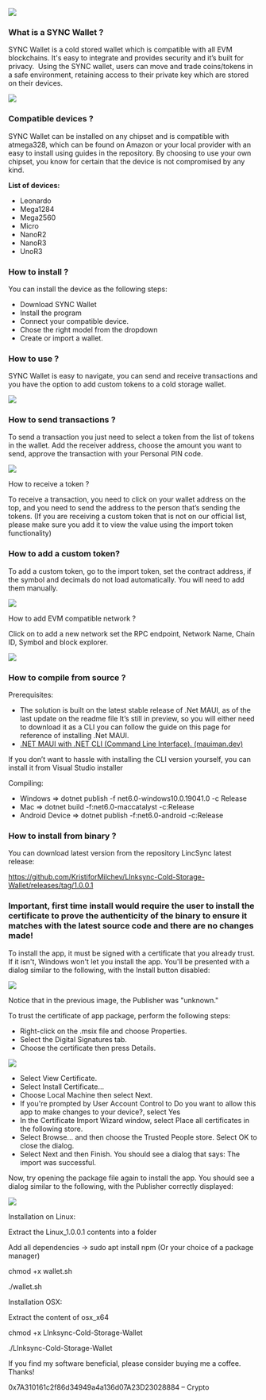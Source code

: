 ![](https://linksync.tech/wallet/0.png)

### **What is a SYNC Wallet ?**

SYNC Wallet is a cold stored wallet which is compatible with all EVM blockchains. It's easy to integrate and provides security and it’s built for privacy.  Using the SYNC wallet, users can move and trade coins/tokens in a safe environment, retaining access to their private key which are stored on their devices.   

![](https://linksync.tech/wallet/1.png)

### Compatible devices ?

SYNC Wallet can be installed on any chipset and is compatible with atmega328, which can be found on Amazon or your local provider with an easy to install using guides in the repository. By choosing to use your own chipset, you know for certain that the device is not compromised by any kind. 

**List of devices:**

*   Leonardo        
*   Mega1284        
*   Mega2560       
*   Micro  
*   NanoR2  
*   NanoR3  
*   UnoR3

### **How to install ?**

You can install the device as the following steps:   

*   Download SYNC Wallet  
*   Install the program  
*   Connect your compatible device.  
*   Chose the right model from the dropdown  
*   Create or import a wallet.

### **How to use ?**

SYNC Wallet is easy to navigate, you can send and receive transactions and you have the option to add custom tokens to a cold storage wallet.

![](https://linksync.tech/wallet/3.png)

### How to send transactions ?

To send a transaction you just need to select a token from the list of tokens in the wallet. Add the receiver address, choose the amount you want to send, approve the transaction with your Personal PIN code.   

![](https://linksync.tech/wallet/6.png)

How to receive a token ?  

To receive a transaction, you need to click on your wallet address on the top, and you need to send the address to the person that’s sending the tokens. (If you are receiving a custom token that is not on our official list, please make sure you add it to view the value using the import token functionality)    

### How to add a custom token?

To add a custom token, go to the import token, set the contract address, if the symbol and decimals do not load automatically. You will need to add them manually. 

![](https://linksync.tech/wallet/4.png)

How to add EVM compatible network ?  

Click on to add a new network set the RPC endpoint, Network Name, Chain ID, Symbol and block explorer.

![](https://linksync.tech/wallet/5.png)

### How to compile from source ?

Prerequisites:  

*   The solution is built on the latest stable release of .Net MAUI, as of the last update on the readme file It’s still in preview, so you will either need to download it as a CLI you can follow the guide on this page for reference of installing .Net MAUI. 
*   [.NET MAUI with .NET CLI (Command Line Interface). (mauiman.dev)](https://mauiman.dev/maui_cli_commandlineinterface.html)

If you don’t want to hassle with installing the CLI version yourself, you can install it from Visual Studio installer

Compiling: 

*   Windows => dotnet publish -f net6.0-windows10.0.19041.0 -c Release 
*   Mac => dotnet build -f:net6.0-maccatalyst -c:Release 
*   Android Device => dotnet publish -f:net6.0-android -c:Release


### How to install from binary ?

You can download latest version from the repository LincSync latest release: 

https://github.com/KristiforMilchev/LInksync-Cold-Storage-Wallet/releases/tag/1.0.0.1

### Important, first time install would require the user to install the certificate to prove the authenticity of the binary to ensure it matches with the latest source code and there are no changes made!


To install the app, it must be signed with a certificate that you already trust. If it isn't, Windows won't let you install the app. You'll be presented with a dialog similar to the following, with the Install button disabled:

![](https://docs.microsoft.com/en-us/dotnet/maui/windows/deployment/media/overview/install-untrusted.png)


Notice that in the previous image, the Publisher was "unknown."

To trust the certificate of app package, perform the following steps:

*	Right-click on the .msix file and choose Properties.
*	Select the Digital Signatures tab.
*	Choose the certificate then press Details.

![](https://docs.microsoft.com/en-us/dotnet/maui/windows/deployment/media/overview/properties-digital-signatures.png)

*	Select View Certificate.
*	Select Install Certificate...
*	Choose Local Machine then select Next.
*	If you're prompted by User Account Control to Do you want to allow this app to make changes to your device?, select Yes
*	In the Certificate Import Wizard window, select Place all certificates in the following store.
*	Select Browse... and then choose the Trusted People store. Select OK to close the dialog.
*	Select Next and then Finish. You should see a dialog that says: The import was successful.

Now, try opening the package file again to install the app. You should see a dialog similar to the following, with the Publisher correctly displayed:

![](https://docs.microsoft.com/en-us/dotnet/maui/windows/deployment/media/overview/install-trusted.png)




Installation on Linux:

Extract the Linux_1.0.0.1 contents into a folder

Add all dependencies -> sudo apt install npm  (Or your choice of a package manager)

chmod +x wallet.sh

./wallet.sh

Installation OSX:

Extract the content of osx_x64

chmod +x LInksync-Cold-Storage-Wallet

./LInksync-Cold-Storage-Wallet


If you find my software beneficial, please consider buying me a coffee. Thanks! 

0x7A310161c2f86d34949a4a136d07A23D23028884 – Crypto
